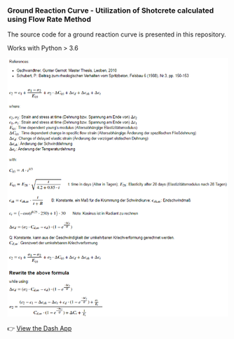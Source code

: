 ### Ground Reaction Curve - Utilization of Shotcrete calculated using Flow Rate Method

The source code for a ground reaction curve is presented in this repository.

Works with Python > 3.6

![Flow Rate](https://github.com/onurkoc/ground-curve/blob/master/images/flow_rate_formula.png)

👉 [View the Dash App](https://ground-curve.herokuapp.com/)
